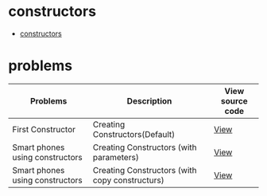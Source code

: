  # constructors
 - [constructors](#constructors)



# problems
| Problems         | Description                |View source code                    |
| -----------      | -----------                         | -----------                         |
| First Constructor   | Creating  Constructors(Default)   |[View](constructors.cpp)    |
| Smart phones using constructors   | Creating  Constructors (with parameters)  |[View](smartphone-constructors.cpp)    |
| Smart phones using constructors   | Creating  Constructors (with copy constructurs)  |[View](smartphone-constructors2.cpp)    |

